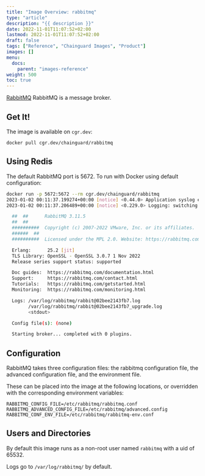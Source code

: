 ```yaml
---
title: "Image Overview: rabbitmq"
type: "article"
description: "{{ description }}"
date: 2022-11-01T11:07:52+02:00
lastmod: 2022-11-01T11:07:52+02:00
draft: false
tags: ["Reference", "Chainguard Images", "Product"]
images: []
menu:
  docs:
    parent: "images-reference"
weight: 500
toc: true
---
```




[RabbitMQ](https://github.com/rabbitmq/rabbitmq-server) RabbitMQ is a message broker.

## Get It!

The image is available on `cgr.dev`:

```
docker pull cgr.dev/chainguard/rabbitmq
```

## Using Redis

The default RabbitMQ port is 5672.
To run with Docker using default configuration:

```sh
docker run -p 5672:5672 --rm cgr.dev/chainguard/rabbitmq
2023-01-02 00:11:37.199274+00:00 [notice] <0.44.0> Application syslog exited with reason: stopped
2023-01-02 00:11:37.206489+00:00 [notice] <0.229.0> Logging: switching to configured handler(s); following messages may not be visible in this log output

  ##  ##      RabbitMQ 3.11.5
  ##  ##
  ##########  Copyright (c) 2007-2022 VMware, Inc. or its affiliates.
  ######  ##
  ##########  Licensed under the MPL 2.0. Website: https://rabbitmq.com

  Erlang:      25.2 [jit]
  TLS Library: OpenSSL - OpenSSL 3.0.7 1 Nov 2022
  Release series support status: supported

  Doc guides:  https://rabbitmq.com/documentation.html
  Support:     https://rabbitmq.com/contact.html
  Tutorials:   https://rabbitmq.com/getstarted.html
  Monitoring:  https://rabbitmq.com/monitoring.html

  Logs: /var/log/rabbitmq/rabbit@02bee2143fb7.log
        /var/log/rabbitmq/rabbit@02bee2143fb7_upgrade.log
        <stdout>

  Config file(s): (none)

  Starting broker... completed with 0 plugins.
```

## Configuration

RabbitMQ takes three configuration files: the rabbitmq configuration file, the advanced configuration file,
and the environment file.

These can be placed into the image at the following locations, or overridden with the corresponding
environment variables:

```shell
RABBITMQ_CONFIG_FILE=/etc/rabbitmq/rabbitmq.conf
RABBITMQ_ADVANCED_CONFIG_FILE=/etc/rabbitmq/advanced.config
RABBITMQ_CONF_ENV_FILE=/etc/rabbitmq/rabbitmq-env.conf
```

## Users and Directories

By default this image runs as a non-root user named `rabbitmq` with a uid of 65532.

Logs go to `/var/log/rabbitmq/` by default.

